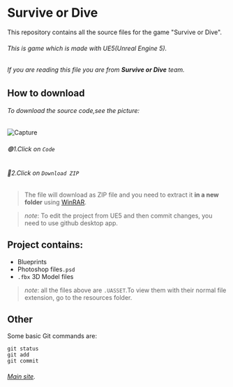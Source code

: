 # Survive or Dive
This repository contains all the source files for the game "Survive or Dive".

###### This is game which is made with UE5(Unreal Engine 5).

###### If you are reading this file you are from ***Survive or Dive*** team.

## How to download

###### To download the source code,see the picture:

![Capture](https://user-images.githubusercontent.com/71063716/113410742-d2850600-93bc-11eb-8e34-48ac05af4e98.JPG)

###### 🟢1.Click on `Code`
###### 🔵2.Click on `Download ZIP`
> The file will download as ZIP file and you need to extract it **in a new folder** using [WinRAR](https://www.win-rar.com/predownload.html?&L=0).

> *note*: To edit the project from UE5 and then commit changes, you need to use github desktop app.

## Project contains:

- Blueprints
- Photoshop files`.psd`
- `.fbx` 3D Model files
> *note*: all the files above are `.UASSET`.To view them with their normal file extension, go to the resources folder.

## Other

Some basic Git commands are:
```
git status
git add
git commit
```
###### [Main site](http://thevirussite.epizy.com/).
